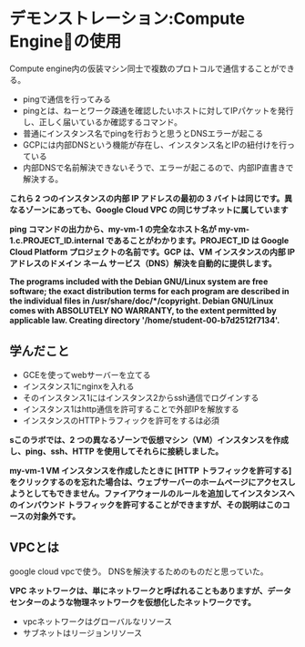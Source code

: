 # デモンストレーション:Compute Engineの使用

Compute engine内の仮装マシン同士で複数のプロトコルで通信することができる。
- pingで通信を行ってみる
- pingとは、ねーとワーク疎通を確認したいホストに対してIPパケットを発行し、正しく届いているか確認するコマンド。
- 普通にインスタンス名でpingを行おうと思うとDNSエラーが起こる
- GCPには内部DNSという機能が存在し、インスタンス名とIPの紐付けを行っている
- 内部DNSで名前解決できないそうで、エラーが起こるので、内部IP直書きで解決する。

**これら 2 つのインスタンスの内部 IP アドレスの最初の 3 バイトは同じです。異なるゾーンにあっても、Google Cloud VPC の同じサブネットに属しています**

**ping コマンドの出力から、my-vm-1 の完全なホスト名が my-vm-1.c.PROJECT_ID.internal であることがわかります。PROJECT_ID は Google Cloud Platform プロジェクトの名前です。GCP は、VM インスタンスの内部 IP アドレスのドメイン ネーム サービス（DNS）解決を自動的に提供します。**

**The programs included with the Debian GNU/Linux system are free software;
the exact distribution terms for each program are described in the
individual files in /usr/share/doc/*/copyright.
Debian GNU/Linux comes with ABSOLUTELY NO WARRANTY, to the extent
permitted by applicable law.
Creating directory '/home/student-00-b7d2512f7134'.**

## 学んだこと
- GCEを使ってwebサーバーを立てる
- インスタンス1にnginxを入れる
- そのインスタンス1にはインスタンス2からssh通信でログインする
- インスタンス1はhttp通信を許可することで外部IPを解放する
- インスタンスのHTTPトラフィックを許可をするは必須

**sこのラボでは、2 つの異なるゾーンで仮想マシン（VM）インスタンスを作成し、ping、ssh、HTTP を使用してそれらに接続しました。**

**my-vm-1 VM インスタンスを作成したときに [HTTP トラフィックを許可する] をクリックするのを忘れた場合は、ウェブサーバーのホームページにアクセスしようとしてもできません。ファイアウォールのルールを追加してインスタンスへのインバウンド トラフィックを許可することができますが、その説明はこのコースの対象外です。**

## VPCとは
google cloud vpcで使う。
DNSを解決するためのものだと思っていた。

**VPC ネットワークは、単にネットワークと呼ばれることもありますが、データセンターのような物理ネットワークを仮想化したネットワークです。**

- vpcネットワークはグローバルなリソース
- サブネットはリージョンリソース
